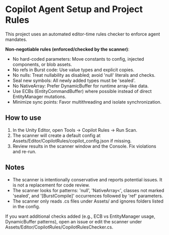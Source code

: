 # Copilot Agent Setup and Project Rules

This project uses an automated editor-time rules checker to enforce agent mandates.

**Non-negotiable rules (enforced/checked by the scanner)**:

- No hard-coded parameters: Move constants to config, injected components, or blob assets.
- No refs in Burst code: Use value types and explicit copies.
- No nulls: Treat nullability as disabled; avoid 'null' literals and checks.
- Seal new symbols: All newly added types must be 'sealed'.
- No NativeArray: Prefer DynamicBuffer for runtime array-like data.
- Use ECBs (EntityCommandBuffer) where possible instead of direct EntityManager mutations.
- Minimize sync points: Favor multithreading and isolate synchronization.

## How to use

1. In the Unity Editor, open Tools -> Copilot Rules -> Run Scan.
2. The scanner will create a default config at Assets/Editor/CopilotRules/copilot_config.json if missing.
3. Review results in the scanner window and the Console. Fix violations and re-run.

## Notes

- The scanner is intentionally conservative and reports potential issues. It is not a replacement for code review.
- The scanner looks for patterns: 'null', 'NativeArray<', classes not marked 'sealed', and '[BurstCompile]' occurrences followed by 'ref' parameters.
- The scanner only reads .cs files under Assets/ and ignores folders listed in the config.

If you want additional checks added (e.g., ECB vs EntityManager usage, DynamicBuffer patterns), open an issue or edit the scanner under Assets/Editor/CopilotRules/CopilotRulesChecker.cs.
